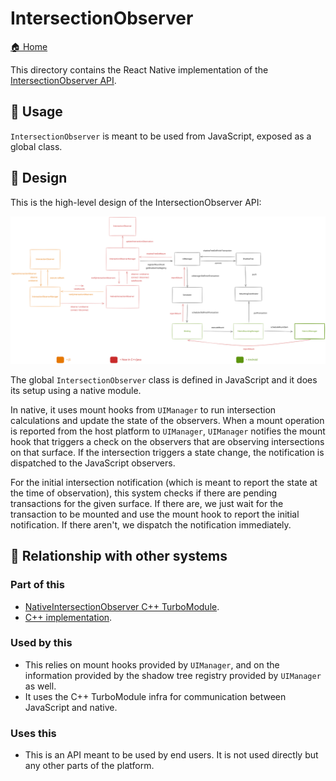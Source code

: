 # IntersectionObserver

[🏠 Home](../../../../../../../__docs__/README.md)

This directory contains the React Native implementation of the
[IntersectionObserver API](https://developer.mozilla.org/en-US/docs/Web/API/IntersectionObserver).

## 🚀 Usage

`IntersectionObserver` is meant to be used from JavaScript, exposed as a global
class.

## 📐 Design

This is the high-level design of the IntersectionObserver API:

![IntersectionObserver architecture design](./architecture.excalidraw.svg)

The global `IntersectionObserver` class is defined in JavaScript and it does its
setup using a native module.

In native, it uses mount hooks from `UIManager` to run intersection calculations
and update the state of the observers. When a mount operation is reported from
the host platform to `UIManager`, `UIManager` notifies the mount hook that
triggers a check on the observers that are observing intersections on that
surface. If the intersection triggers a state change, the notification is
dispatched to the JavaScript observers.

For the initial intersection notification (which is meant to report the state at
the time of observation), this system checks if there are pending transactions
for the given surface. If there are, we just wait for the transaction to be
mounted and use the mount hook to report the initial notification. If there
aren't, we dispatch the notification immediately.

## 🔗 Relationship with other systems

### Part of this

- [NativeIntersectionObserver C++ TurboModule](../../../../../ReactCommon/react/nativemodule/intersectionobserver/__docs__/README.md).
- [C++ implementation](../../../../../ReactCommon/react/renderer/observers/intersection/__docs__/README.md).

### Used by this

- This relies on mount hooks provided by `UIManager`, and on the information
  provided by the shadow tree registry provided by `UIManager` as well.
- It uses the C++ TurboModule infra for communication between JavaScript and
  native.

### Uses this

- This is an API meant to be used by end users. It is not used directly but any
  other parts of the platform.
